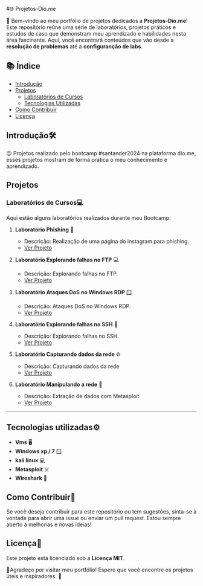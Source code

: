 #🌐 Projetos-Dio.me


👋 Bem-vindo ao meu portfólio de projetos dedicados a **Projetos-Dio.me**! Este repositório reúne uma série de laboratórios, projetos práticos e estudos de caso que demonstram meu aprendizado e habilidades nesta área fascinante. Aqui, você encontrará conteúdos que vão desde a **resolução de problemas** até a **configuranção de labs**.

## 📚 Índice

- [Introdução](#introdução)
- [Projetos](#projetos)
  - [Laboratórios de Cursos](#laboratórios-de-cursos)
  - [Tecnologias Utilizadas](#tecnologias-utilizadas)
- [Como Contribuir](#como-contribuir)
- [Licença](#licença)

##  Introdução🛠️

:wink: Projetos realizado pelo bootcamp #santander2024 na plataforma dio.me, esses projetos mostram de forma prática o meu conhecimento e aprendizado.

## Projetos

###  Laboratórios de Cursos💻

 Aqui estão alguns laboratórios realizados durante meu Bootcamp:

1. **Laboratório Phishing** 🚀
   - Descrição: Realização de uma página do instagram para phishing.
   - [Ver Projeto](https://github.com/EdcarlosdeJesus/cibersecurity-desafio-phishing)

2. **Laboratório Explorando falhas no FTP** 💻
   - Descrição: Explorando falhas no FTP.
   - [Ver Projeto](https://github.com/EdcarlosdeJesus/Explorando-falhas-no-FTP)

3. **Laboratório Ataques DoS no Windows RDP** 🪟
   - Descrição:  Ataques DoS no Windows RDP.
   - [Ver Projeto](https://github.com/EdcarlosdeJesus/Ataques-DoS-no-Windows-RDP)
  
4. **Laboratório Explorando falhas no SSH** 👾
   - Descrição: Explorando falhas no SSH.
   - [Ver Projeto](https://github.com/EdcarlosdeJesus/Laborat-rio-Explorando-falhas-no-SSH/blob/main/README.md )
  
5. **Laboratório Capturando dados da rede** :globe_with_meridians:
   - Descrição: Capturando dados da rede
   - [Ver Projeto](https://github.com/EdcarlosdeJesus/Escalonamento-de-privil-gios-no-Windows/blob/main/README.md )
  
6. **Laboratório Manipulando a rede** :game_die:
   - Descrição: Extração de dados com Metasploit
   - [Ver Projeto](  )
  


---
 
 ##  Tecnologias utilizadas⚙️

- **Vms** 🖥️
- **Windows xp / 7** :window:
- **kali linux** :computer:
- **Metasploit** :skull_and_crossbones:
- **Wireshark**  :shark:
 

##  Como Contribuir🤝

Se você deseja contribuir para este repositório ou tem sugestões, sinta-se à vontade para abrir uma issue ou enviar um pull request. Estou sempre aberto a melhorias e novas ideias!

##  Licença📜

Este projeto está licenciado sob a **Licença MIT**. 


🙏Agradeço por visitar meu portfólio! Espero que você encontre os projetos úteis e inspiradores. 🌟
